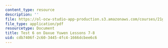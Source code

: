 ```yaml
---
content_type: resource
description: ''
file: https://ol-ocw-studio-app-production.s3.amazonaws.com/courses/21g-107-chinese-i-streamlined-fall-2014/cdb7406f2c6034454fc41666dcbee6c6_MIT21G_107F14_Test_6.pdf
file_type: application/pdf
resourcetype: Document
title: Test 6 on Daxue Yuwen Lessons 7-8
uid: cdb7406f-2c60-3445-4fc4-1666dcbee6c6
---
```

